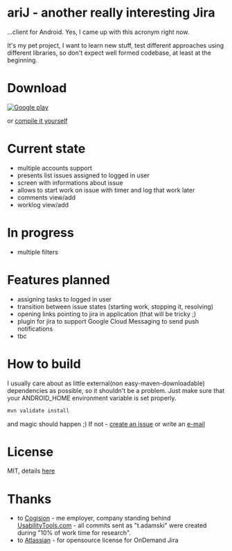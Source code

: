 ariJ - **a**nother **r**eally **i**nteresting **J**ira 
====
...client for Android. Yes, I came up with this acronym right now.

It's my pet project, I want to learn new stuff, test different approaches using different libraries, so don't expect
well formed codebase, at least at the beginning.

Download
===
[![Google play](https://developer.android.com/images/brand/en_generic_rgb_wo_45.png)](http://play.google.com/store/apps/details?id=com.tadamski.arij)

or [compile it yourself](https://github.com/tmszdmsk/arij/blob/master/README.md#how-to-build)

Current state
===
* multiple accounts support
* presents list issues assigned to logged in user
* screen with informations about issue
* allows to start work on issue with timer and log that work later
* comments view/add
* worklog view/add

In progress
===
* multiple filters

Features planned
===
* assigning tasks to logged in user
* transition between issue states (starting work, stopping it, resolving)
* opening links pointing to jira in application (that will be tricky ;)
* plugin for jira to support Google Cloud Messaging to send push notifications
* tbc

How to build
===
I usually care about as little external(non easy-maven-downloadable) dependencies as possible, so it shouldn't be a problem.
Just make sure that your ANDROID_HOME environment variable is set properly.

```bash
mvn validate install
``` 
and magic should happen ;)
If not - [create an issue](http://github.com/tmszdmsk/arij/issues/new) or write an [e-mail](mailto:tomasz.adamski@gmail.com)

License
===
MIT, details [here](http://github.com/tmszdmsk/arij/blob/master/LICENSE)

Thanks
===
* to [Cogision](http://cogision.com) - me employer, company standing behind [UsabilityTools.com](http://usabilitytools.com) - all commits sent as "t.adamski" were created during "10% of work time for research". 
* to [Atlassian](http://atlassian.com) - for opensource license for OnDemand Jira
